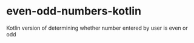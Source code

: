 # even-odd-numbers-kotlin
Kotlin version of determining whether number entered by user is even or odd
